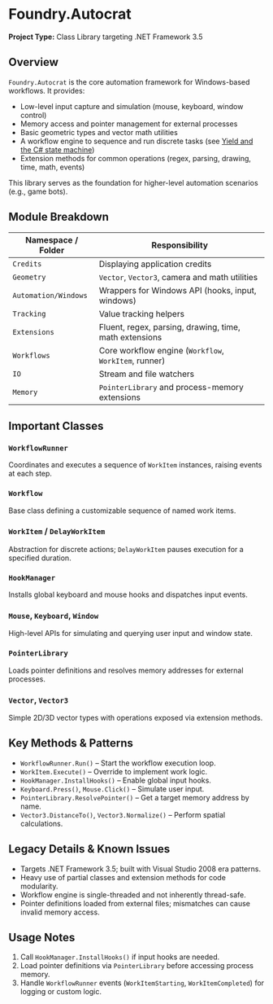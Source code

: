  # Foundry.Autocrat

 **Project Type:** Class Library targeting .NET Framework 3.5

 ## Overview

 `Foundry.Autocrat` is the core automation framework for Windows-based workflows. It provides:
 - Low-level input capture and simulation (mouse, keyboard, window control)
 - Memory access and pointer management for external processes
 - Basic geometric types and vector math utilities
 - A workflow engine to sequence and run discrete tasks (see [Yield and the C# state machine](statemachine.pdf))
 - Extension methods for common operations (regex, parsing, drawing, time, math, events)

 This library serves as the foundation for higher-level automation scenarios (e.g., game bots).

 ## Module Breakdown

 | Namespace / Folder           | Responsibility                                      |
 | ---------------------------- | --------------------------------------------------- |
 | `Credits`                    | Displaying application credits                      |
 | `Geometry`                   | `Vector`, `Vector3`, camera and math utilities      |
 | `Automation/Windows`         | Wrappers for Windows API (hooks, input, windows)    |
 | `Tracking`                   | Value tracking helpers                              |
 | `Extensions`                 | Fluent, regex, parsing, drawing, time, math extensions |
 | `Workflows`                  | Core workflow engine (`Workflow`, `WorkItem`, runner) |
 | `IO`                         | Stream and file watchers                            |
 | `Memory`                     | `PointerLibrary` and process-memory extensions      |

 ## Important Classes

 ### `WorkflowRunner`
 Coordinates and executes a sequence of `WorkItem` instances, raising events at each step.

 ### `Workflow`
 Base class defining a customizable sequence of named work items.

 ### `WorkItem` / `DelayWorkItem`
 Abstraction for discrete actions; `DelayWorkItem` pauses execution for a specified duration.

 ### `HookManager`
 Installs global keyboard and mouse hooks and dispatches input events.

 ### `Mouse`, `Keyboard`, `Window`
 High-level APIs for simulating and querying user input and window state.

 ### `PointerLibrary`
 Loads pointer definitions and resolves memory addresses for external processes.

 ### `Vector`, `Vector3`
 Simple 2D/3D vector types with operations exposed via extension methods.

 ## Key Methods & Patterns

 - `WorkflowRunner.Run()` – Start the workflow execution loop.
 - `WorkItem.Execute()` – Override to implement work logic.
 - `HookManager.InstallHooks()` – Enable global input hooks.
 - `Keyboard.Press()`, `Mouse.Click()` – Simulate user input.
 - `PointerLibrary.ResolvePointer()` – Get a target memory address by name.
 - `Vector3.DistanceTo()`, `Vector3.Normalize()` – Perform spatial calculations.

 ## Legacy Details & Known Issues

 - Targets .NET Framework 3.5; built with Visual Studio 2008 era patterns.
 - Heavy use of partial classes and extension methods for code modularity.
 - Workflow engine is single-threaded and not inherently thread-safe.
 - Pointer definitions loaded from external files; mismatches can cause invalid memory access.

 ## Usage Notes

 1. Call `HookManager.InstallHooks()` if input hooks are needed.
 2. Load pointer definitions via `PointerLibrary` before accessing process memory.
 3. Handle `WorkflowRunner` events (`WorkItemStarting`, `WorkItemCompleted`) for logging or custom logic.